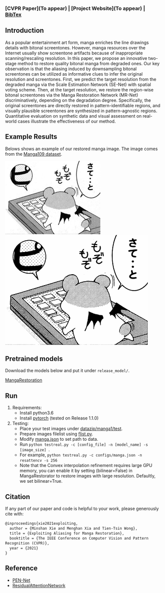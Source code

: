 ### [CVPR Paper](To appear) | [Project Website](To appear) | [BibTex](#citation) 

<!-- ------------------------------------------------------------------------------ -->
## Introduction 
As a popular entertainment art form, manga enriches the line drawings details with bitonal screentones. However, manga resources over the Internet usually show screentone artifacts because of inappropriate scanning/rescaling resolution. In this paper, we propose an innovative two-stage method to restore quality bitonal manga from degraded ones. Our key observation is that the aliasing induced by downsampling bitonal screentones can be utilized as informative clues to infer the original resolution and screentones. First, we predict the target resolution from the degraded manga via the Scale Estimation Network (SE-Net) with spatial voting scheme. Then, at the target resolution, we restore the region-wise bitonal screentones via the Manga Restoration Network (MR-Net) discriminatively, depending on the degradation degree. Specifically, the original screentones are directly restored in pattern-identifiable regions, and visually plausible screentones are synthesized in pattern-agnostic regions. Quantitative evaluation on synthetic data and visual assessment on real-world cases illustrate the effectiveness of our method.

<!-- ------------------------------------------------------------------------------ -->
## Example Results 
Belows shows an example of our restored manga image. The image comes from the [Manga109 dataset](http://www.manga109.org/en/).

![Degraded](examples/Akuhamu_020.jpg)
![Restored](examples/Akuhamu_020_SR.png)

<!-- ------------------------------------------------------------------- -->
## Pretrained models
Download the models below and put it under `release_model/`.

[MangaRestoration](https://drive.google.com/file/d/1sazt7jlvfR6KEjOp9Tq2GpjMe04uRgtn/view?usp=sharing) 

<!-- -------------------------------------------------------- -->
## Run 
1. Requirements:
    * Install python3.6
    * Install [pytorch](https://pytorch.org/) (tested on Release 1.1.0)
2. Testing:
    * Place your test images under [datazip/manga1/test](datazip/manga1/test).
    * Prepare images filelist using [flist.py](scripts/flist.py).
    * Modify [manga.json](configs/manga.json) to set path to data.
    * Run `python testreal.py -c [config_file] -n [model_name] -s [image_size] `. 
    * For example, `python testreal.py -c configs/manga.json -n resattencv -s 256 `
    * Note that the Convex interpolation refinement requires large GPU memory, you can enable it by setting (bilinear=False) in MangaRestorator to restore images with large resolution. Defaultly, we set bilinear=True.

<!-- ------------------------------------------------------------------- -->
## Citation
If any part of our paper and code is helpful to your work, please generously cite with:
```
@inproceedings{xie2021exploiting,
  author = {Minshan Xie and Menghan Xia and Tien-Tsin Wong},
  title = {Exploiting Aliasing for Manga Restoration},
  booktitle = {The IEEE Conference on Computer Vision and Pattern Recognition (CVPR)},
  year = {2021}
}
```

## Reference
- [PEN-Net](https://github.com/researchmm/PEN-Net-for-Inpainting)
- [ResidualAttentionNetwork](https://github.com/tengshaofeng/ResidualAttentionNetwork-pytorch)
